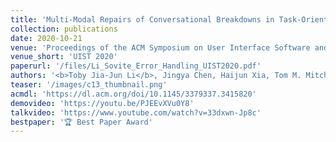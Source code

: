 ```yaml
---
title: 'Multi-Modal Repairs of Conversational Breakdowns in Task-Oriented Dialogs'
collection: publications
date: 2020-10-21
venue: 'Proceedings of the ACM Symposium on User Interface Software and Technology (UIST 2020)'
venue_short: 'UIST 2020'
paperurl: '/files/Li_Sovite_Error_Handling_UIST2020.pdf'
authors: '<b>Toby Jia-Jun Li</b>, Jingya Chen, Haijun Xia, Tom M. Mitchell, and Brad A. Myers'
teaser: '/images/c13_thumbnail.png'
acmdl: 'https://dl.acm.org/doi/10.1145/3379337.3415820'
demovideo: 'https://youtu.be/PJEEvXVu0Y8'
talkvideo: 'https://www.youtube.com/watch?v=33dxwn-Jp8c'
bestpaper: '🏆 Best Paper Award'
---
```


